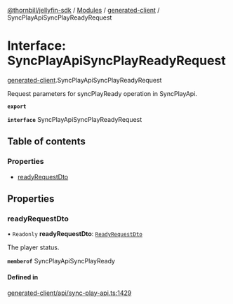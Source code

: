 [@thornbill/jellyfin-sdk](../README.md) / [Modules](../modules.md) / [generated-client](../modules/generated_client.md) / SyncPlayApiSyncPlayReadyRequest

# Interface: SyncPlayApiSyncPlayReadyRequest

[generated-client](../modules/generated_client.md).SyncPlayApiSyncPlayReadyRequest

Request parameters for syncPlayReady operation in SyncPlayApi.

**`export`**

**`interface`** SyncPlayApiSyncPlayReadyRequest

## Table of contents

### Properties

- [readyRequestDto](generated_client.SyncPlayApiSyncPlayReadyRequest.md#readyrequestdto)

## Properties

### readyRequestDto

• `Readonly` **readyRequestDto**: [`ReadyRequestDto`](generated_client.ReadyRequestDto.md)

The player status.

**`memberof`** SyncPlayApiSyncPlayReady

#### Defined in

[generated-client/api/sync-play-api.ts:1429](https://github.com/thornbill/jellyfin-sdk-typescript/blob/03092f3/src/generated-client/api/sync-play-api.ts#L1429)

